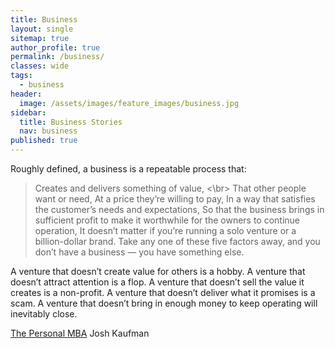 ```yaml
---
title: Business
layout: single
sitemap: true
author_profile: true
permalink: /business/
classes: wide
tags:
  - business
header:
  image: /assets/images/feature_images/business.jpg
sidebar:
  title: Business Stories
  nav: business
published: true
---
```


Roughly defined, a business is a repeatable process that:

> Creates and delivers something of value, <\br>
> That other people want or need,
> At a price they’re willing to pay,
> In a way that satisfies the customer’s needs and expectations,
> So that the business brings in sufficient profit to make it worthwhile for the owners to continue operation,
> It doesn’t matter if you’re running a solo venture or a billion-dollar brand. Take any one of these five factors away, and you don’t have a business — you have something else.


A venture that doesn’t create value for others is a hobby.
A venture that doesn’t attract attention is a flop.
A venture that doesn’t sell the value it creates is a non-profit.
A venture that doesn’t deliver what it promises is a scam.
A venture that doesn’t bring in enough money to keep operating will inevitably close.


[The Personal MBA](https://personalmba.com/)
Josh Kaufman

